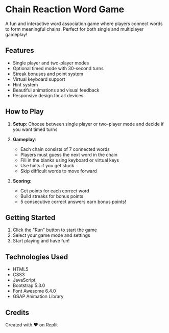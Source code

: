 
# Chain Reaction Word Game

A fun and interactive word association game where players connect words to form meaningful chains. Perfect for both single and multiplayer gameplay!

## Features

- Single player and two-player modes
- Optional timed mode with 30-second turns
- Streak bonuses and point system
- Virtual keyboard support
- Hint system
- Beautiful animations and visual feedback
- Responsive design for all devices

## How to Play

1. **Setup**: Choose between single player or two-player mode and decide if you want timed turns
2. **Gameplay**: 
   - Each chain consists of 7 connected words
   - Players must guess the next word in the chain
   - Fill in the blanks using keyboard or virtual keys
   - Use hints if you get stuck
   - Skip difficult words to move forward

3. **Scoring**:
   - Get points for each correct word
   - Build streaks for bonus points
   - 5 consecutive correct answers earn bonus points!

## Getting Started

1. Click the "Run" button to start the game
2. Select your game mode and settings
3. Start playing and have fun!

## Technologies Used

- HTML5
- CSS3
- JavaScript
- Bootstrap 5.3.0
- Font Awesome 6.4.0
- GSAP Animation Library

## Credits

Created with ❤️ on Replit
